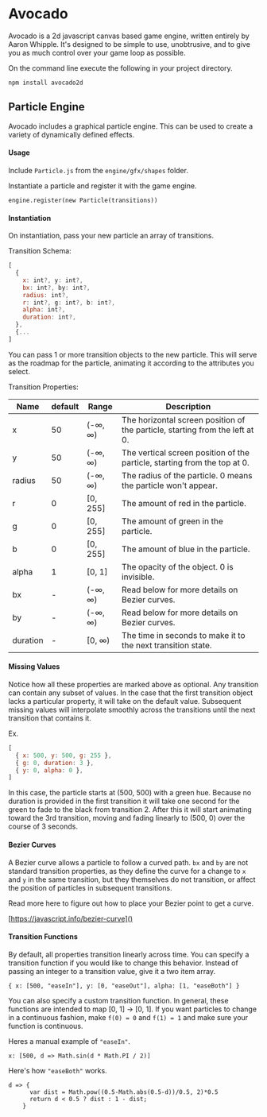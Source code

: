 # Avocado

Avocado is a 2d javascript canvas based game engine, written entirely by Aaron Whipple. It's designed to be simple to use, unobtrusive, and to give you as much control over your game loop as possible.

On the command line execute the following in your project directory.

`npm install avocado2d`

## Particle Engine

Avocado includes a graphical particle engine. This can be used to create a variety of dynamically defined effects.

#### Usage

Include `Particle.js` from the `engine/gfx/shapes` folder.

Instantiate a particle and register it with the game engine.

`engine.register(new Particle(transitions))`

#### Instantiation

On instantiation, pass your new particle an array of transitions.

Transition Schema:

```javascript
[ 
  {
    x: int?, y: int?,
    bx: int?, by: int?,
    radius: int?,
    r: int?, g: int?, b: int?,
    alpha: int?,
    duration: int?,
  }, 
  {...
]
```

You can pass 1 or more transition objects to the new particle. This will serve as the roadmap for the particle, animating it according to the attributes you select.

Transition Properties:


| Name | default | Range | Description |
| - | - | - | - |
| x | 50 | (-∞, ∞) | The horizontal screen position of the particle, starting from the left at 0. |
| y | 50 | (-∞, ∞) | The vertical screen position of the particle, starting from the top at 0. |
| radius | 50 | (-∞, ∞) | The radius of the particle. 0 means the particle won't appear. |
| r | 0 | [0, 255] | The amount of red in the particle. |
| g | 0 | [0, 255] | The amount of green in the particle. |
| b | 0 | [0, 255] | The amount of blue in the particle. |
| alpha | 1 | [0, 1] | The opacity of the object. 0 is invisible. |
| bx | - | (-∞, ∞) | Read below for more details on Bezier curves. |
| by | - | (-∞, ∞) | Read below for more details on Bezier curves. |
| duration | - | [0, ∞) | The time in seconds to make it to the next transition state. |

#### Missing Values

Notice how all these properties are marked above as optional. Any transition can contain any subset of values. In the case that the first transition object lacks a particular property, it will take on the default value. Subsequent missing values will interpolate smoothly across the transitions until the next transition that contains it.

Ex.

```javascript
[
  { x: 500, y: 500, g: 255 },
  { g: 0, duration: 3 },
  { y: 0, alpha: 0 },
]
```

In this case, the particle starts at (500, 500) with a green hue. Because no duration is provided in the first transition it will take one second for the green to fade to the black from transition 2. After this it will start animating toward the 3rd transition, moving and fading linearly to (500, 0) over the course of 3 seconds.

#### Bezier Curves

A Bezier curve allows a particle to follow a curved path. `bx` and `by` are not standard transition properties, as they define the curve for a change to `x` and `y` in the same transition, but they themselves do not transition, or affect the position of particles in subsequent transitions.

Read more here to figure out how to place your Bezier point to get a curve.

[https://javascript.info/bezier-curve]()

#### Transition Functions

By default, all properties transition linearly across time. You can specify a transition function if you would like to change this behavior. Instead of passing an integer to a transition value, give it a two item array.

`{ x: [500, "easeIn"], y: [0, "easeOut"], alpha: [1, "easeBoth"] }`

You can also specify a custom transition function. In general, these functions are intended to map [0, 1] -> [0, 1]. If you want particles to change in a continuous fashion, make `f(0) = 0` and `f(1) = 1` and make sure your function is continuous.

Heres a manual example of `"easeIn"`.

`x: [500, d => Math.sin(d * Math.PI / 2)]`

Here's how `"easeBoth"` works.

```
d => {
      var dist = Math.pow((0.5-Math.abs(0.5-d))/0.5, 2)*0.5
      return d < 0.5 ? dist : 1 - dist;
    }
```
